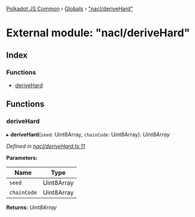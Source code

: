 [Polkadot JS Common](../README.md) › [Globals](../globals.md) › ["nacl/deriveHard"](_nacl_derivehard_.md)

# External module: "nacl/deriveHard"

## Index

### Functions

* [deriveHard](_nacl_derivehard_.md#derivehard)

## Functions

###  deriveHard

▸ **deriveHard**(`seed`: Uint8Array, `chainCode`: Uint8Array): *Uint8Array*

*Defined in [nacl/deriveHard.ts:11](https://github.com/polkadot-js/common/blob/cfdf629b/packages/util-crypto/src/nacl/deriveHard.ts#L11)*

**Parameters:**

Name | Type |
------ | ------ |
`seed` | Uint8Array |
`chainCode` | Uint8Array |

**Returns:** *Uint8Array*
